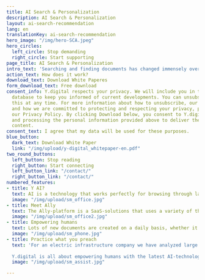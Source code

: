 ```yaml
---
title: AI Search & Personalization
description: AI Search & Personalization
layout: ai-search-recommendation
lang: en
translationKey: ai-search-recommendation
hero_image: "/img/hero-SCA.jpeg"
hero_circles:
  left_circle: Stop demanding
  right_circle: Start supporting
page_title: AI Search & Personalization
intro_text: 'Searching and finding documents has changed immensely over last 2 decades, with the arrival of search engines on the internet searching for information has become more accessible. Yet, when searching internally within organization for information the possibility to finding what you are looking for is often less successful. The difference is that within most organizations use, specific jargon and the amount of expert knowledge that is needed to successfully find documents is elevated.'
action_text: How does it work?
download_text: Download White Paperes
form_download_text: Free download
consent_info: Y.digital respects your privacy. We will include you in the Y.digital
  database to keep you informed of current developments. You can unsubscribe from
  this at any time. For more information about how to unsubscribe, our privacy practices,
  and how we are committed to protecting and respecting your privacy, please view
  our Privacy Policy. By clicking Download below, you consent to Y.digital storing
  and processing the personal information provided above to deliver the requested
  content.
consent_text: I agree that my data will be used for these purposes.
blue_button:
  dark_text: Download White Paper
  link: "/img/upload/y-digital_whitepaper-en.pdf"
two_round_buttons:
  left_button: Stop reading
  right_button: Start connecting
  left_button_link: "/contact/"
  right_button_link: "/contact/"
numbered_features:
- title: Y AI?
  text: AI is a technology that works perfectly for browsing through large amounts of data, analyzing it and offering the user the best search result. Y.digital helps organizations to unlock important information and turn it into useful knowledge with the help of the latest AI-technologies. Where some outdated technologies just look at key-word search, the possibilities of using the latest knowledge-graph technology is able to review the actual content of a text, and the combination of different words used in a specific context.
  image: "/img/upload/sm_office.jpg"
- title: Meet Ally
  text: The Ally-platform is a SaaS-solutions that uses a variety of the latest AI-technologies that do not replace the existing infrastructure of document management systems, but enables to search throughout different sources to find the best result for your search. Instead of having to know what you are looking for, the AI technology supports you to find what you were looking for.
  image: "/img/upload/sm_office2.jpg"
- title: Empowering humans
  text: Lots of new documents are created on a daily basis, whether it is a note form a meeting, actions-lists, new offers for customers or the result of a decision that is been taken. Documents contain useful information for your daily operation, but archiving documents is often a boring tasks, that you prefer to be forgotten. With the help of AI technology, useful details about the creation of a document can be put into meta-data, in order to easily find documents, but also to archive large amounts of data from now, and possible data that needs to be archived dating back to another decade.
  image: "/img/upload/sm_phone.jpg"
- title: Practice what you preach
  text: 'For an electric infrastructure company we have analyzed large amounts of data, dating back to the 1980s. Useful and important information about infrastructure dating back to that decade, but unfindable in today’s operation because data were not configured to be found with the current technology of the operations of today. By using the Ally-platform of Y.digital, the information can now be easily accessed for employees, without having to follow complicated and knowledge-intensive work instructions for finding and archiving documents.
  
  Y.digital is all about empowering humans with the latest AI-technology.'
  image: "/img/upload/sm_assist.jpg"

---
```

